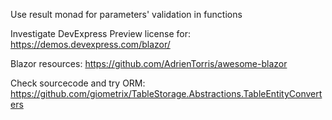 Use result monad for parameters' validation in functions

Investigate DevExpress Preview license for: https://demos.devexpress.com/blazor/

Blazor resources: https://github.com/AdrienTorris/awesome-blazor

Check sourcecode and try ORM: https://github.com/giometrix/TableStorage.Abstractions.TableEntityConverters